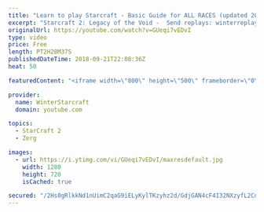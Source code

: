 ```yaml
---
title: "Learn to play Starcraft - Basic Guide for ALL RACES (updated 2017) #2"
excerpt: "Starcraft 2: Legacy of the Void -  Send replays: winterreplays@gmail.com ( -- Watch live at https://www.twitch.tv/wintergaming"
originalUrl: https://youtube.com/watch?v=GUeqi7vEDvI
type: video
price: Free
length: PT2H28M37S
publishedDateTime: 2018-09-21T22:08:36Z
heat: 50

featuredContent: "<iframe width=\"800\" height=\"500\" frameborder=\"0\" src=\"https://www.youtube.com/embed/GUeqi7vEDvI\" allow=\"accelerometer; autoplay; encrypted-media; gyroscope; picture-in-picture\" allowfullscreen></iframe>"

provider:
  name: WinterStarcraft
  domain: youtube.com

topics:
  - StarCraft 2
  - Zerg

images:
  - url: https://i.ytimg.com/vi/GUeqi7vEDvI/maxresdefault.jpg
    width: 1280
    height: 720
    isCached: true

secured: "/2Hs0gRlkkNd1nUimC2qaG9iELyKylTKzyhz2d/GdjGAN4cF4I32NXzyfL2CnMkfmYvgrH+eCMxOmkOdFVd6HYRRYNE2BJuWVnMGgtPLo2IpqFsYX+90kTVAobkaSvGMc4PTFNZ7a1gwC7OMxKqxdK+6AbdnK7m3kQvX662KleXldT5SdThMY+xg1rkRy4cnar4m45lZJjx8jaWnVw4tJKerILtoF9zr9mE62QERLSZZsSDJJ0cicb7X+0XWofAD3AbBPXOX4zAmhRTDrxSyH4g+CCDiYAXUiUMGMeJK9r7rv8xl3AszkPI1Gxash8mkX546mVGqcgzKzUkShR1aMW9K4pS2XaVSdqcUdtG3S87wY6cLR1pPjAGemdlB8XZvJn5w+ToG/niifRZHpQpuevQRIvT0lWnyLqm9D2XopFE=;tZkdaJuFiyq90NtvkLbojQ=="
---
```


